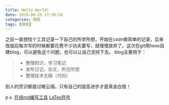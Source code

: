 ```yaml
---
title: Hello World!
date: 2019-06-25 17:39:24
categories: 随笔
tags: [随笔]
---
```

之前一直想找个工具记录一下自己的所学所想，开始在csdn做简单的记录，后来改版后每次写的时候都要花费不少功夫要写，就慢慢放弃了。这次在git用hexo自建blog，可以避免这个问题，也可以让自己坚持下去。
blog主要用于：
> * 整理知识，学习笔记
> * 发布日记，杂文，所见所想
> * 整理技术文稿（代码）

别人的赏识都是过眼云烟，只有自己的提高进步才是真金白银！

p.s. [在线md编写工具](https://www.zybuluo.com/mdeditor)
     [LaTex符号](http://www.mohu.org/info/symbols/symbols.htm、https://www.e-learn.cn/content/qita/1391472)